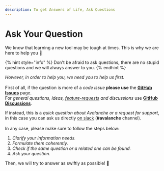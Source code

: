 ```yaml
---
description: To get Answers of Life, Ask Questions
---
```


# Ask Your Question

We know that learning a new tool may be tough at times. This is why we are here to help you 🙏

{% hint style="info" %}
Don't be afraid to ask questions, there are no stupid questions and we will always answer to you.
{% endhint %}

_However, in order to help you, we need you to help us first._\
\
First of all, if the question is more of a _code issue_ **please use** the [**GitHub Issues**](https://github.com/ContinualAI/avalanche/issues) page.\
For _general questions, ideas,_ [_feature-requests_](request-a-feature.md) _and discussions_ use [**GitHub Discussions**](https://github.com/ContinualAI/avalanche/discussions).

If instead, this is a _quick question about Avalanche or a request for support_, in this case you can ask us directly [on slack](https://join.slack.com/t/continualai/shared_invite/zt-2y0yj6js4-7jA_t2gGvC6QQEXujjdRcw) (**#avalanche** channel).\
\
In any case, please make sure to follow the steps below:

1. _Clarify your information needs._
2. _Formulate them coherently._
3. _Check if the same question or a related one can be found._
4. _Ask your question._

Then, we will try to answer as swiftly as possible! 🤗
